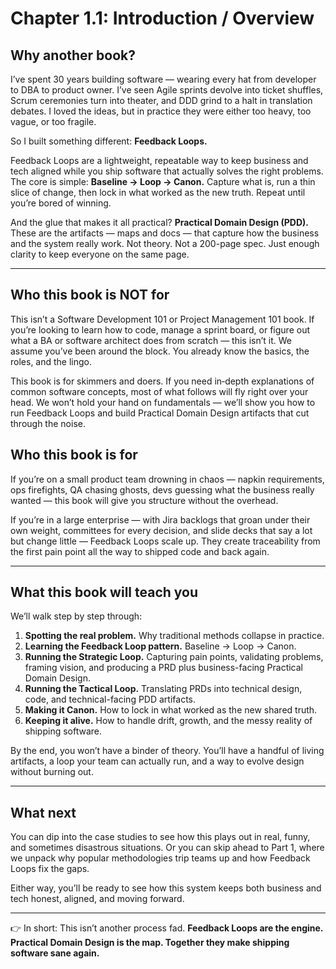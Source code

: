 # Chapter 1.1: Introduction / Overview

## Why another book?

I’ve spent 30 years building software — wearing every hat from developer to DBA to product owner. I’ve seen Agile sprints devolve into ticket shuffles, Scrum ceremonies turn into theater, and DDD grind to a halt in translation debates. I loved the ideas, but in practice they were either too heavy, too vague, or too fragile.

So I built something different: **Feedback Loops.**

Feedback Loops are a lightweight, repeatable way to keep business and tech aligned while you ship software that actually solves the right problems. The core is simple: **Baseline → Loop → Canon.** Capture what is, run a thin slice of change, then lock in what worked as the new truth. Repeat until you’re bored of winning.

And the glue that makes it all practical? **Practical Domain Design (PDD).** These are the artifacts — maps and docs — that capture how the business and the system really work. Not theory. Not a 200-page spec. Just enough clarity to keep everyone on the same page.

---

## Who this book is NOT for

This isn’t a Software Development 101 or Project Management 101 book. If you’re looking to learn how to code, manage a sprint board, or figure out what a BA or software architect does from scratch — this isn’t it. We assume you’ve been around the block. You already know the basics, the roles, and the lingo.

This book is for skimmers and doers. If you need in‑depth explanations of common software concepts, most of what follows will fly right over your head. We won’t hold your hand on fundamentals — we’ll show you how to run Feedback Loops and build Practical Domain Design artifacts that cut through the noise.

## Who this book is for

If you’re on a small product team drowning in chaos — napkin requirements, ops firefights, QA chasing ghosts, devs guessing what the business really wanted — this book will give you structure without the overhead.

If you’re in a large enterprise — with Jira backlogs that groan under their own weight, committees for every decision, and slide decks that say a lot but change little — Feedback Loops scale up. They create traceability from the first pain point all the way to shipped code and back again.

---

## What this book will teach you

We’ll walk step by step through:

1. **Spotting the real problem.** Why traditional methods collapse in practice.
2. **Learning the Feedback Loop pattern.** Baseline → Loop → Canon.
3. **Running the Strategic Loop.** Capturing pain points, validating problems, framing vision, and producing a PRD plus business-facing Practical Domain Design.
4. **Running the Tactical Loop.** Translating PRDs into technical design, code, and technical-facing PDD artifacts.
5. **Making it Canon.** How to lock in what worked as the new shared truth.
6. **Keeping it alive.** How to handle drift, growth, and the messy reality of shipping software.

By the end, you won’t have a binder of theory. You’ll have a handful of living artifacts, a loop your team can actually run, and a way to evolve design without burning out.

---

## What next

You can dip into the case studies to see how this plays out in real, funny, and sometimes disastrous situations. Or you can skip ahead to Part 1, where we unpack why popular methodologies trip teams up and how Feedback Loops fix the gaps.

Either way, you’ll be ready to see how this system keeps both business and tech honest, aligned, and moving forward.

---

👉 In short: This isn’t another process fad. **Feedback Loops are the engine. Practical Domain Design is the map. Together they make shipping software sane again.**
